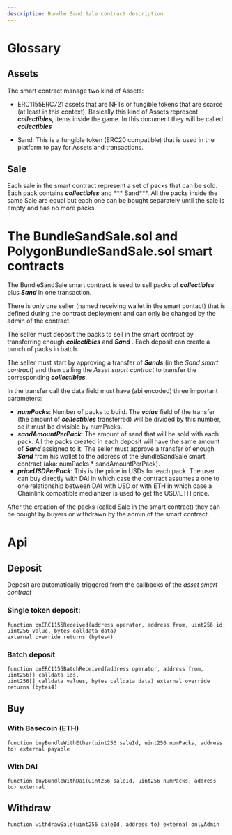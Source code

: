 ```yaml
---
description: Bundle Sand Sale contract description
---
```


# Glossary

## Assets

The smart contract manage two kind of Assets:

- ERC1155ERC721 assets that are NFTs or fungible tokens that are scarce (at least in this context). Basically this kind
  of Assets represent ***collectibles***, items inside the game. In this document they will be called ***collectibles***

- Sand: This is a fungible token (ERC20 compatible) that is used in the platform to pay for Assets and transactions.

## Sale

Each sale in the smart contract represent a set of packs that can be sold. Each pack contains ***collectibles*** and ***
Sand***. All the packs inside the same Sale are equal but each one can be bought separately until the sale is empty and
has no more packs.

# The BundleSandSale.sol and PolygonBundleSandSale.sol smart contracts

The BundleSandSale smart contract is used to sell packs of ***collectibles*** plus ***Sand*** in one transaction.

There is only one seller (named receiving wallet in the smart contact) that is defined during the contract deployment
and can only be changed by the admin of the contract.

The seller must deposit the packs to sell in the smart contract by transferring enough ***collectibles*** and ***Sand***
. Each deposit can create a bunch of packs in batch.

The seller must start by approving a transfer of ***Sands*** (in the *Sand smart contract*) and then calling the *Asset
smart contract* to transfer the corresponding ***collectibles***.

In the transfer call the data field must have (abi encoded) three important parameters:

- ***numPacks***: Number of packs to build. The ***value*** field of the transfer (the amount of ***collectibles***
  transferred)
  will be divided by this number, so it must be divisible by numPacks.
- ***sandAmountPerPack***: The amount of sand that will be sold with each pack. All the packs created in each deposit
  will have the same amount of ***Sand*** assigned to it. The seller must approve a transfer of enough ***Sand*** from
  his wallet to the address of the BundleSandSale smart contract (aka: numPacks * sandAmountPerPack).
- ***priceUSDPerPack***: This is the price in USDs for each pack. The user can buy directly with DAI in which case the
  contract assumes a one to one relationship between DAI with USD or with ETH in which case a Chainlink compatible
  medianizer is used to get the USD/ETH price.

After the creation of the packs (called Sale in the smart contract) they can be bought by buyers or withdrawn by the
admin of the smart contract.


# Api

## Deposit

Deposit are automatically triggered from the callbacks of the *asset smart contract*

### Single token deposit:

```solidity
function onERC1155Received(address operator, address from, uint256 id, uint256 value, bytes calldata data)
external override returns (bytes4)
```

### Batch deposit

```solidity
function onERC1155BatchReceived(address operator, address from, uint256[] calldata ids,
uint256[] calldata values, bytes calldata data) external override returns (bytes4)
```

## Buy

### With Basecoin (ETH)

```solidity
function buyBundleWithEther(uint256 saleId, uint256 numPacks, address to) external payable
```

### With DAI

```solidity
function buyBundleWithDai(uint256 saleId, uint256 numPacks, address to) external
```

## Withdraw

```solidity
function withdrawSale(uint256 saleId, address to) external onlyAdmin
```
